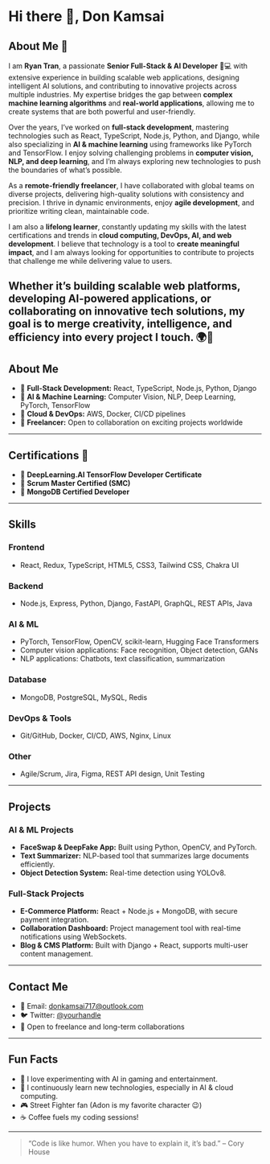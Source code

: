 # Hi there 👋, Don Kamsai

## About Me 🌟

I am **Ryan Tran**, a passionate **Senior Full-Stack & AI Developer** 🤖💻 with extensive experience in building scalable web applications, designing intelligent AI solutions, and contributing to innovative projects across multiple industries. My expertise bridges the gap between **complex machine learning algorithms** and **real-world applications**, allowing me to create systems that are both powerful and user-friendly.  

Over the years, I’ve worked on **full-stack development**, mastering technologies such as React, TypeScript, Node.js, Python, and Django, while also specializing in **AI & machine learning** using frameworks like PyTorch and TensorFlow. I enjoy solving challenging problems in **computer vision, NLP, and deep learning**, and I’m always exploring new technologies to push the boundaries of what’s possible.  

As a **remote-friendly freelancer**, I have collaborated with global teams on diverse projects, delivering high-quality solutions with consistency and precision. I thrive in dynamic environments, enjoy **agile development**, and prioritize writing clean, maintainable code.  

I am also a **lifelong learner**, constantly updating my skills with the latest certifications and trends in **cloud computing, DevOps, AI, and web development**. I believe that technology is a tool to **create meaningful impact**, and I am always looking for opportunities to contribute to projects that challenge me while delivering value to users.  

Whether it’s building **scalable web platforms**, developing **AI-powered applications**, or collaborating on innovative **tech solutions**, my goal is to merge creativity, intelligence, and efficiency into every project I touch. 🌍🚀
---

## About Me

- 🔹 **Full-Stack Development:** React, TypeScript, Node.js, Python, Django  
- 🔹 **AI & Machine Learning:** Computer Vision, NLP, Deep Learning, PyTorch, TensorFlow  
- 🔹 **Cloud & DevOps:** AWS, Docker, CI/CD pipelines  
- 🔹 **Freelancer:** Open to collaboration on exciting projects worldwide  

---

## Certifications 📜

- 🏅 **DeepLearning.AI TensorFlow Developer Certificate**  
- 🏅 **Scrum Master Certified (SMC)**  
- 🏅 **MongoDB Certified Developer**  

---

## Skills

### Frontend
- React, Redux, TypeScript, HTML5, CSS3, Tailwind CSS, Chakra UI

### Backend
- Node.js, Express, Python, Django, FastAPI, GraphQL, REST APIs, Java

### AI & ML
- PyTorch, TensorFlow, OpenCV, scikit-learn, Hugging Face Transformers
- Computer vision applications: Face recognition, Object detection, GANs
- NLP applications: Chatbots, text classification, summarization

### Database
- MongoDB, PostgreSQL, MySQL, Redis

### DevOps & Tools
- Git/GitHub, Docker, CI/CD, AWS, Nginx, Linux

### Other
- Agile/Scrum, Jira, Figma, REST API design, Unit Testing

---

## Projects

### AI & ML Projects
- **FaceSwap & DeepFake App:** Built using Python, OpenCV, and PyTorch.  
- **Text Summarizer:** NLP-based tool that summarizes large documents efficiently.  
- **Object Detection System:** Real-time detection using YOLOv8.

### Full-Stack Projects
- **E-Commerce Platform:** React + Node.js + MongoDB, with secure payment integration.  
- **Collaboration Dashboard:** Project management tool with real-time notifications using WebSockets.  
- **Blog & CMS Platform:** Built with Django + React, supports multi-user content management.  

---

## Contact Me

- 📧 Email: [donkamsai717@outlook.com](mailto:donkamsai717@outlook.com)  
- 🐦 Twitter: [@yourhandle](https://twitter.com/DKamsai)  
- 💬 Open to freelance and long-term collaborations  

---

## Fun Facts

- 🚀 I love experimenting with AI in gaming and entertainment.  
- 🌱 I continuously learn new technologies, especially in AI & cloud computing.  
- 🎮 Street Fighter fan (Adon is my favorite character 😉)  
- ☕ Coffee fuels my coding sessions!  

---

> “Code is like humor. When you have to explain it, it’s bad.” – Cory House
